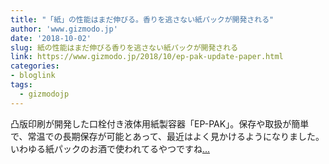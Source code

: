 ```yaml
---
title: "「紙」の性能はまだ伸びる。香りを逃さない紙パックが開発される"
author: 'www.gizmodo.jp'
date: '2018-10-02'
slug: 紙の性能はまだ伸びる香りを逃さない紙パックが開発される
link: https://www.gizmodo.jp/2018/10/ep-pak-update-paper.html
categories:
- bloglink
tags:
  - gizmodojp
---
```


凸版印刷が開発した口栓付き液体用紙製容器「EP-PAK」。保存や取扱が簡単で、常温での長期保存が可能とあって、最近はよく見かけるようになりました。いわゆる紙パックのお酒で使われてるやつですね[... <i class="fas fa-external-link-alt"></i>](https://www.gizmodo.jp/2018/10/ep-pak-update-paper.html)

